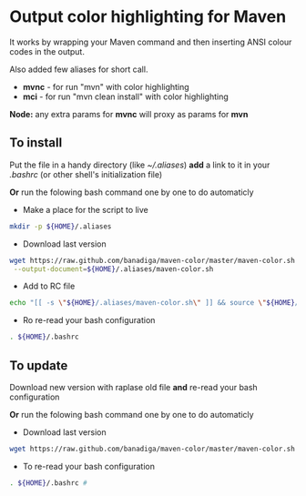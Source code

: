 Output color highlighting for Maven 
==============================

It works by wrapping your Maven command and then inserting ANSI colour codes in the output.

Also added few aliases for short call.
* **mvnc** - for run "mvn" with color highlighting
* **mci** - for run "mvn clean install" with color highlighting

**Node:** any extra params for **mvnc** will proxy as params for **mvn**

To install
------------------------

Put the file in a handy directory (like *~/.aliases*) **add** a link to it in your *.bashrc* (or other shell's initialization file)

**Or** run the folowing bash command one by one to do automaticly

* Make a place for the script to live 

```bash
mkdir -p ${HOME}/.aliases 
```

* Download last version

```bash
wget https://raw.github.com/banadiga/maven-color/master/maven-color.sh \
 --output-document=${HOME}/.aliases/maven-color.sh
```

* Add to RC file

```bash
echo "[[ -s \"${HOME}/.aliases/maven-color.sh\" ]] && source \"${HOME}/.aliases/maven-color.sh\"" >> ${HOME}/.bashrc # 
```

* Ro re-read your bash configuration

```bash
. ${HOME}/.bashrc
```


To update
------------------------

Download new version with raplase old file **and** re-read your bash configuration

**Or** run the folowing bash command one by one to do automaticly

* Download last version

```bash
wget https://raw.github.com/banadiga/maven-color/master/maven-color.sh  --output-document=${HOME}/.aliases/maven-color.sh
```
* To re-read your bash configuration

```bash
. ${HOME}/.bashrc # 
```
